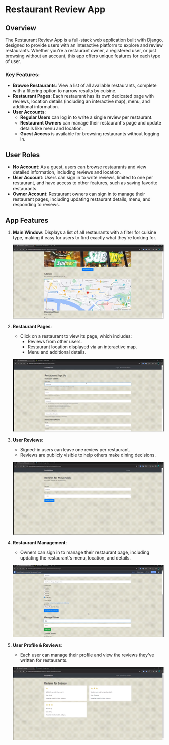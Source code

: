 # Restaurant Review App

## Overview

The Restaurant Review App is a full-stack web application built with Django, designed to provide users with an interactive platform to explore and review restaurants. Whether you're a restaurant owner, a registered user, or just browsing without an account, this app offers unique features for each type of user.

### Key Features:
- **Browse Restaurants**: View a list of all available restaurants, complete with a filtering option to narrow results by cuisine.
- **Restaurant Pages**: Each restaurant has its own dedicated page with reviews, location details (including an interactive map), menu, and additional information.
- **User Accounts**: 
  - **Regular Users** can log in to write a single review per restaurant.
  - **Restaurant Owners** can manage their restaurant's page and update details like menu and location.
  - **Guest Access** is available for browsing restaurants without logging in.

## User Roles

- **No Account**: As a guest, users can browse restaurants and view detailed information, including reviews and location.
- **User Account**: Users can sign in to write reviews, limited to one per restaurant, and have access to other features, such as saving favorite restaurants.
- **Owner Account**: Restaurant owners can sign in to manage their restaurant pages, including updating restaurant details, menu, and responding to reviews.

## App Features

1. **Main Window**: Displays a list of all restaurants with a filter for cuisine type, making it easy for users to find exactly what they're looking for.
   
   ![Restaurant Page](restaurantpage.PNG)

2. **Restaurant Pages**: 
   - Click on a restaurant to view its page, which includes:
     - Reviews from other users.
     - Restaurant location displayed via an interactive map.
     - Menu and additional details.
   
   ![Restaurant Signup Page](restaurantsignup.PNG)

3. **User Reviews**: 
   - Signed-in users can leave one review per restaurant.
   - Reviews are publicly visible to help others make dining decisions.
   
   ![Send Review Page](sendreviewpage.PNG)

4. **Restaurant Management**: 
   - Owners can sign in to manage their restaurant page, including updating the restaurant's menu, location, and details.
   
   ![Restaurant Management Page](restaurantmanagepage.PNG)

5. **User Profile & Reviews**: 
   - Each user can manage their profile and view the reviews they've written for restaurants.
   
   ![User Review Page](userreviewpage.PNG)
